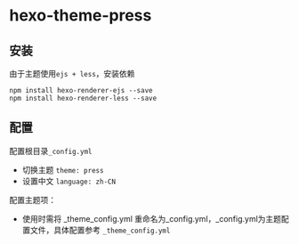 # hexo-theme-press

## 安装

由于主题使用`ejs + less`，安装依赖

```
npm install hexo-renderer-ejs --save
npm install hexo-renderer-less --save
```

## 配置

配置根目录`_config.yml`

- 切换主题 `theme: press`
- 设置中文 `language: zh-CN`

配置主题项：

- 使用时需将 _theme_config.yml 重命名为_config.yml，_config.yml为主题配置文件，具体配置参考 `_theme_config.yml`
